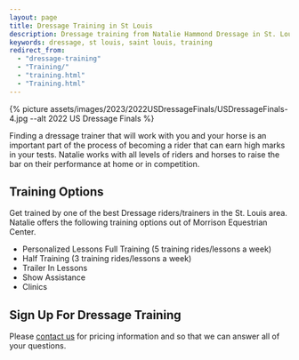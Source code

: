 ```yaml
---
layout: page
title: Dressage Training in St Louis
description: Dressage training from Natalie Hammond Dressage in St. Louis, Missouri. The finest equestrian training you can find!
keywords: dressage, st louis, saint louis, training
redirect_from: 
  - "dressage-training"
  - "Training/"
  - "training.html"
  - "Training.html"
---
```


{% picture assets/images/2023/2022USDressageFinals/USDressageFinals-4.jpg --alt 2022 US Dressage Finals %}

Finding a dressage trainer that will work with you and your horse is an important part of the process of becoming a rider that can earn high marks in your tests. Natalie works with all levels of riders and horses to raise the bar on their performance at home or in competition.

## Training Options

Get trained by one of the best Dressage riders/trainers in the St. Louis area. Natalie offers the following training options out of Morrison Equestrian Center.

* Personalized Lessons Full Training (5 training rides/lessons a week)
* Half Training (3 training rides/lessons a week)
* Trailer In Lessons
* Show Assistance
* Clinics

## Sign Up For Dressage Training

Please [contact us](/contact) for pricing information and so that we can answer all of your questions.
